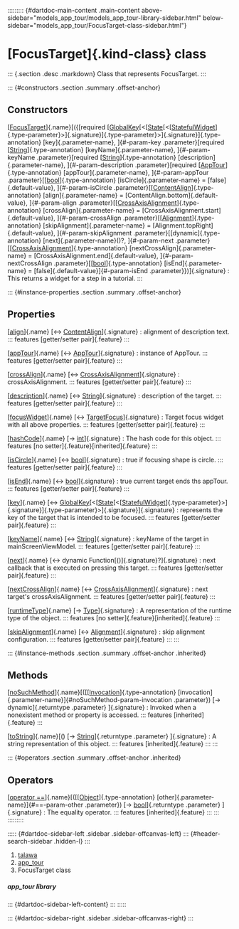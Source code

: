 ::::::::: {#dartdoc-main-content .main-content above-sidebar="models_app_tour/models_app_tour-library-sidebar.html" below-sidebar="models_app_tour/FocusTarget-class-sidebar.html"}
<div>

# [FocusTarget]{.kind-class} class

</div>

::: {.section .desc .markdown}
Class that represents FocusTarget.
:::

::: {#constructors .section .summary .offset-anchor}
## Constructors

[[FocusTarget](../models_app_tour/FocusTarget/FocusTarget.html)]{.name}[({[required [[GlobalKey](https://api.flutter.dev/flutter/widgets/GlobalKey-class.html)[\<[[State](https://api.flutter.dev/flutter/widgets/State-class.html)[\<[[StatefulWidget](https://api.flutter.dev/flutter/widgets/StatefulWidget-class.html)]{.type-parameter}\>]{.signature}]{.type-parameter}\>]{.signature}]{.type-annotation} [key]{.parameter-name}, ]{#-param-key .parameter}[required [[String](https://api.flutter.dev/flutter/dart-core/String-class.html)]{.type-annotation} [keyName]{.parameter-name}, ]{#-param-keyName .parameter}[required [[String](https://api.flutter.dev/flutter/dart-core/String-class.html)]{.type-annotation} [description]{.parameter-name}, ]{#-param-description .parameter}[required [[AppTour](../models_app_tour/AppTour-class.html)]{.type-annotation} [appTour]{.parameter-name}, ]{#-param-appTour .parameter}[[[bool](https://api.flutter.dev/flutter/dart-core/bool-class.html)]{.type-annotation} [isCircle]{.parameter-name} = [false]{.default-value}, ]{#-param-isCircle .parameter}[[[ContentAlign](https://pub.dev/documentation/tutorial_coach_mark/1.2.12/tutorial_coach_mark/ContentAlign.html)]{.type-annotation} [align]{.parameter-name} = [ContentAlign.bottom]{.default-value}, ]{#-param-align .parameter}[[[CrossAxisAlignment](https://api.flutter.dev/flutter/rendering/CrossAxisAlignment.html)]{.type-annotation} [crossAlign]{.parameter-name} = [CrossAxisAlignment.start]{.default-value}, ]{#-param-crossAlign .parameter}[[[Alignment](https://api.flutter.dev/flutter/painting/Alignment-class.html)]{.type-annotation} [skipAlignment]{.parameter-name} = [Alignment.topRight]{.default-value}, ]{#-param-skipAlignment .parameter}[[dynamic]{.type-annotation} [next]{.parameter-name}()?, ]{#-param-next .parameter}[[[CrossAxisAlignment](https://api.flutter.dev/flutter/rendering/CrossAxisAlignment.html)]{.type-annotation} [nextCrossAlign]{.parameter-name} = [CrossAxisAlignment.end]{.default-value}, ]{#-param-nextCrossAlign .parameter}[[[bool](https://api.flutter.dev/flutter/dart-core/bool-class.html)]{.type-annotation} [isEnd]{.parameter-name} = [false]{.default-value}]{#-param-isEnd .parameter}})]{.signature}
:   This returns a widget for a step in a tutorial.
:::

::: {#instance-properties .section .summary .offset-anchor}
## Properties

[[align](../models_app_tour/FocusTarget/align.html)]{.name} [↔ [ContentAlign](https://pub.dev/documentation/tutorial_coach_mark/1.2.12/tutorial_coach_mark/ContentAlign.html)]{.signature}
:   alignment of description text.
    ::: features
    [getter/setter pair]{.feature}
    :::

[[appTour](../models_app_tour/FocusTarget/appTour.html)]{.name} [↔ [AppTour](../models_app_tour/AppTour-class.html)]{.signature}
:   instance of AppTour.
    ::: features
    [getter/setter pair]{.feature}
    :::

[[crossAlign](../models_app_tour/FocusTarget/crossAlign.html)]{.name} [↔ [CrossAxisAlignment](https://api.flutter.dev/flutter/rendering/CrossAxisAlignment.html)]{.signature}
:   crossAxisAlignment.
    ::: features
    [getter/setter pair]{.feature}
    :::

[[description](../models_app_tour/FocusTarget/description.html)]{.name} [↔ [String](https://api.flutter.dev/flutter/dart-core/String-class.html)]{.signature}
:   description of the target.
    ::: features
    [getter/setter pair]{.feature}
    :::

[[focusWidget](../models_app_tour/FocusTarget/focusWidget.html)]{.name} [↔ [TargetFocus](https://pub.dev/documentation/tutorial_coach_mark/1.2.12/tutorial_coach_mark/TargetFocus-class.html)]{.signature}
:   Target focus widget with all above properties.
    ::: features
    [getter/setter pair]{.feature}
    :::

[[hashCode](https://api.flutter.dev/flutter/dart-core/Object/hashCode.html)]{.name} [→ [int](https://api.flutter.dev/flutter/dart-core/int-class.html)]{.signature}
:   The hash code for this object.
    ::: features
    [no setter]{.feature}[inherited]{.feature}
    :::

[[isCircle](../models_app_tour/FocusTarget/isCircle.html)]{.name} [↔ [bool](https://api.flutter.dev/flutter/dart-core/bool-class.html)]{.signature}
:   true if focusing shape is circle.
    ::: features
    [getter/setter pair]{.feature}
    :::

[[isEnd](../models_app_tour/FocusTarget/isEnd.html)]{.name} [↔ [bool](https://api.flutter.dev/flutter/dart-core/bool-class.html)]{.signature}
:   true current target ends ths appTour.
    ::: features
    [getter/setter pair]{.feature}
    :::

[[key](../models_app_tour/FocusTarget/key.html)]{.name} [↔ [GlobalKey](https://api.flutter.dev/flutter/widgets/GlobalKey-class.html)[\<[[State](https://api.flutter.dev/flutter/widgets/State-class.html)[\<[[StatefulWidget](https://api.flutter.dev/flutter/widgets/StatefulWidget-class.html)]{.type-parameter}\>]{.signature}]{.type-parameter}\>]{.signature}]{.signature}
:   represents the key of the target that is intended to be focused.
    ::: features
    [getter/setter pair]{.feature}
    :::

[[keyName](../models_app_tour/FocusTarget/keyName.html)]{.name} [↔ [String](https://api.flutter.dev/flutter/dart-core/String-class.html)]{.signature}
:   keyName of the target in mainScreenViewModel.
    ::: features
    [getter/setter pair]{.feature}
    :::

[[next](../models_app_tour/FocusTarget/next.html)]{.name} [↔ dynamic Function[()]{.signature}?]{.signature}
:   next callback that is executed on pressing this target.
    ::: features
    [getter/setter pair]{.feature}
    :::

[[nextCrossAlign](../models_app_tour/FocusTarget/nextCrossAlign.html)]{.name} [↔ [CrossAxisAlignment](https://api.flutter.dev/flutter/rendering/CrossAxisAlignment.html)]{.signature}
:   next target\'s crossAxisAlignment.
    ::: features
    [getter/setter pair]{.feature}
    :::

[[runtimeType](https://api.flutter.dev/flutter/dart-core/Object/runtimeType.html)]{.name} [→ [Type](https://api.flutter.dev/flutter/dart-core/Type-class.html)]{.signature}
:   A representation of the runtime type of the object.
    ::: features
    [no setter]{.feature}[inherited]{.feature}
    :::

[[skipAlignment](../models_app_tour/FocusTarget/skipAlignment.html)]{.name} [↔ [Alignment](https://api.flutter.dev/flutter/painting/Alignment-class.html)]{.signature}
:   skip alignment configuration.
    ::: features
    [getter/setter pair]{.feature}
    :::
:::

::: {#instance-methods .section .summary .offset-anchor .inherited}
## Methods

[[noSuchMethod](https://api.flutter.dev/flutter/dart-core/Object/noSuchMethod.html)]{.name}[([[[Invocation](https://api.flutter.dev/flutter/dart-core/Invocation-class.html)]{.type-annotation} [invocation]{.parameter-name}]{#noSuchMethod-param-invocation .parameter}) [→ dynamic]{.returntype .parameter} ]{.signature}
:   Invoked when a nonexistent method or property is accessed.
    ::: features
    [inherited]{.feature}
    :::

[[toString](https://api.flutter.dev/flutter/dart-core/Object/toString.html)]{.name}[() [→ [String](https://api.flutter.dev/flutter/dart-core/String-class.html)]{.returntype .parameter} ]{.signature}
:   A string representation of this object.
    ::: features
    [inherited]{.feature}
    :::
:::

::: {#operators .section .summary .offset-anchor .inherited}
## Operators

[[operator ==](https://api.flutter.dev/flutter/dart-core/Object/operator_equals.html)]{.name}[([[[Object](https://api.flutter.dev/flutter/dart-core/Object-class.html)]{.type-annotation} [other]{.parameter-name}]{#==-param-other .parameter}) [→ [bool](https://api.flutter.dev/flutter/dart-core/bool-class.html)]{.returntype .parameter} ]{.signature}
:   The equality operator.
    ::: features
    [inherited]{.feature}
    :::
:::
:::::::::

::::: {#dartdoc-sidebar-left .sidebar .sidebar-offcanvas-left}
::: {#header-search-sidebar .hidden-l}
:::

1.  [talawa](../index.html)
2.  [app_tour](../models_app_tour/)
3.  FocusTarget class

##### app_tour library

::: {#dartdoc-sidebar-left-content}
:::
:::::

::: {#dartdoc-sidebar-right .sidebar .sidebar-offcanvas-right}
:::
